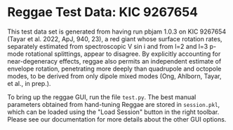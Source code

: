 # Reggae Test Data: KIC 9267654

This test data set is generated from having run pbjam 1.0.3 on KIC 9267654 (Tayar et al. 2022, ApJ, 940, 23), a red giant whose surface rotation rates, separately estimated from spectroscopic V sin i and from l=2 and l=3 p-mode rotational splittings, appear to disagree. By explicitly accounting for near-degeneracy effects, reggae also permits an independent estimate of envelope rotation, penetrating more deeply than quadrupole and octopole modes, to be derived from only dipole mixed modes (Ong, Ahlborn, Tayar, et al., in prep.).

To bring up the reggae GUI, run the file `test.py`. The best manual parameters obtained from hand-tuning Reggae are stored in `session.pkl`, which can be loaded using the "Load Session" button in the right toolbar. Please see our documentation for more details about the other GUI options.